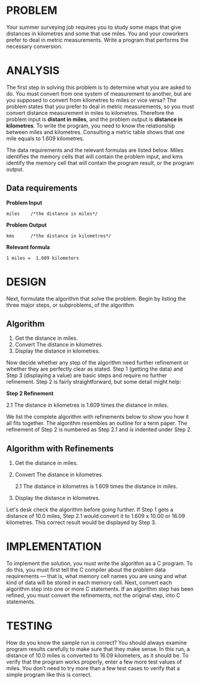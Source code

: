 # PROBLEM

Your summer surveying job requires you to study some maps that give distances in kilometres and some that use miles. You and your coworkers prefer to deal in metric measurements. Write a program that performs the necessary conversion.

# ANALYSIS

The first step in solving this problem is to determine what you are asked to do. You must convert from one system of measurement to another, but are you supposed to convert from kilometres to miles or vice versa? The problem states that you prefer to deal in metric measurements, so you must convert distance measurement in miles to kilometres. Therefore the problem input is **distant in miles**, and the problem output is **distance in kilometres**. To write the program, you need to know the relationship between miles and kilometres. Consulting a metric table shows that one mile equals to 1.609 kilometres.

The data requirements and the relevant formulas are listed below. Miles identifies the memory cells that will contain the problem input, and kms identify the memory cell that will contain the program result, or the program output.

## Data requirements

**Problem Input**

```miles    /*the distance in miles*/```

**Problem Output** 

```kms      /*the distance in kilometres*/```

**Relevant formula** 

```1 miles =  1.609 kilometers```

# DESIGN

Next, formulate the algorithm that solve the problem. Begin by listing the three major steps, or subproblems, of the algorithm

## Algorithm

1. Get the distance in miles.
2. Convert The distance in kilometres.
3. Display the distance in kilometres.

Now decide whether any step of the algorithm need further refinement or whether they are perfectly clear as stated. Step 1 (getting the data) and Step 3 (displaying a value) are basic steps and require no further refinement. Step 2 is fairly straightforward, but some detail might help:

**Step 2 Refinement**

2.1 The distance in kilometres is 1.609 times the distance in miles.

We list the complete algorithm with refinements below to show you how it all fits together. The algorithm resembles an outline for a term paper. The refinement of Step 2 is numbered as Step 2.1 and is indented under Step 2.

## Algorithm with Refinements

1. Get the distance in miles.
2. Convert The distance in kilometres.

    2.1 The distance in kilometres is 1.609 times the distance in miles.

3. Display the distance in kilometres.

Let's desk check the algorithm before going further. If Step 1 gets a distance of 10.0 miles, Step 2.1 would convert it to 1.609 x 10.00 or 16.09 kilometres. This correct result would be displayed by Step 3.

# IMPLEMENTATION

To implement the solution, you must write the algorithm as a C program. To do this, you must first tell the C compiler about the problem data requirements — that is, what memory cell names you are using and what kind of data will be stored in each memory cell. Next, convert each algorithm step into one or more C statements. If an algorithm step has been refined, you must convert the refinements, not the original step, into C statements.

# TESTING

How do you know the sample run is correct? You should always examine program results carefully to make sure that they make sense. In this run, a distance of 10.0 miles is converted to 16.09 kilometers, as it should be. To verify that the program works properly, enter a few more test values of miles. You don’t need to try more than a few test cases to verify that a simple program like this is correct.